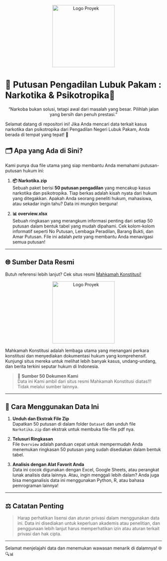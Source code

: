 <p align="center">
  <img src="https://putusan3.mahkamahagung.go.id/public/frontend/images/logo.png" alt="Logo Proyek" width="200" height="200">
</p>

# 📜 Putusan Pengadilan Lubuk Pakam : Narkotika & Psikotropika🚨

<p align="center">
  “Narkoba bukan solusi, tetapi awal dari masalah yang besar. Pilihlah jalan yang bersih dan penuh prestasi.”
</p> 

Selamat datang di repositori ini! Jika Anda mencari data terkait kasus narkotika dan psikotropika dari Pengadilan Negeri Lubuk Pakam, Anda berada di tempat yang tepat! 🌟

## 🗂️ **Apa yang Ada di Sini?**

Kami punya dua file utama yang siap membantu Anda memahami putusan-putusan hukum ini:

1. **📦 Narkotika.zip**  
   Sebuah paket berisi **50 putusan pengadilan** yang mencakup kasus narkotika dan psikotropika. Tiap berkas adalah kisah nyata dari hukum yang ditegakkan. Apakah Anda seorang peneliti hukum, mahasiswa, atau sekadar ingin tahu? Data ini mungkin berguna!

2. **📊 overview.xlsx**  
   Sebuah ringkasan yang merangkum informasi penting dari setiap 50 putusan dalam bentuk tabel yang mudah dipahami. Cek kolom-kolom informatif seperti No Putusan, Lembaga Peradilan, Barang Bukti, dan Amar Putusan. File ini adalah *peta* yang membantu Anda menavigasi semua putusan!

---

## 🌐 **Sumber Data Resmi**

Butuh referensi lebih lanjut? Cek situs resmi [Mahkamah Konstitusi!](https://putusan3.mahkamahagung.go.id/beranda.html)  

<p align="center">
  <img src="https://putusan3.mahkamahagung.go.id/public/frontend/images/logo.png" alt="Logo Proyek" width="200" height="200">
</p>

Mahkamah Konstitusi adalah lembaga utama yang menangani perkara konstitusi dan menyediakan dokumentasi hukum yang komprehensif. Kunjungi situs mereka untuk melihat lebih banyak kasus, undang-undang, dan berita terkini seputar hukum di Indonesia.
> 📝 **Sumber 50 Dokumen Kami**  
> Data ini Kami ambil dari situs resmi Mahkamah Konstitusi diatas!!! Tidak melalui sumber lainnya.

---

## 🚀 **Cara Menggunakan Data Ini**

1. **Unduh dan Ekstrak File Zip**  
   Dapatkan 50 putusan di dalam folder `Dataset` dan unduh file `Narkotika.zip` dan ekstrak untuk membuka file-file pdf nya.

2. **Telusuri Ringkasan**  
   File `Overview` adalah panduan cepat untuk mempermudah Anda menemukan ringkasan 50 putusan yang sudah disediakan dalam bentuk tabel.

3. **Analisis dengan Alat Favorit Anda**  
   Data ini cocok digunakan dengan Excel, Google Sheets, atau perangkat lunak analisis data lainnya. Atau, ingin menggali lebih dalam? Anda juga bisa menganalisis data ini menggunakan Python, R, atau bahasa pemrograman lainnya!

---

## ⚖️ **Catatan Penting**

> Harap perhatikan lisensi dan aturan privasi dalam menggunakan data ini. Data ini disediakan untuk keperluan akademis atau penelitian, dan penggunaan lebih lanjut harus memperhatikan izin atau aturan terkait privasi dan hak cipta.

---

Selamat menjelajahi data dan menemukan wawasan menarik di dalamnya! 🌐🔍📊
